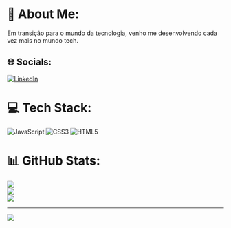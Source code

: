 # 💫 About Me:
Em transição para o mundo da tecnologia, venho me desenvolvendo cada vez mais no mundo tech.


## 🌐 Socials:
[![LinkedIn](https://img.shields.io/badge/LinkedIn-%230077B5.svg?logo=linkedin&logoColor=white)](https://linkedin.com/in/https://www.linkedin.com/in/wender-machado/) 

# 💻 Tech Stack:
![JavaScript](https://img.shields.io/badge/javascript-%23323330.svg?style=for-the-badge&logo=javascript&logoColor=%23F7DF1E) ![CSS3](https://img.shields.io/badge/css3-%231572B6.svg?style=for-the-badge&logo=css3&logoColor=white) ![HTML5](https://img.shields.io/badge/html5-%23E34F26.svg?style=for-the-badge&logo=html5&logoColor=white) 
# 📊 GitHub Stats:
![](https://github-readme-stats.vercel.app/api?username=WenderMachado&theme=dark&hide_border=false&include_all_commits=false&count_private=true)<br/>
![](https://github-readme-streak-stats.herokuapp.com/?user=WenderMachado&theme=dark&hide_border=false)<br/>
![](https://github-readme-stats.vercel.app/api/top-langs/?username=WenderMachado&theme=dark&hide_border=false&include_all_commits=false&count_private=false&layout=compact)

---
[![](https://visitcount.itsvg.in/api?id=WenderMachado&icon=0&color=10)](https://visitcount.itsvg.in)

<!-- Proudly created with GPRM ( https://gprm.itsvg.in ) -->
